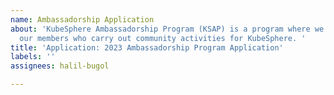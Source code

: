 ```yaml
---
name: Ambassadorship Application
about: 'KubeSphere Ambassadorship Program (KSAP) is a program where we bring together
  our members who carry out community activities for KubeSphere. '
title: 'Application: 2023 Ambassadorship Program Application'
labels: ''
assignees: halil-bugol

---
```



